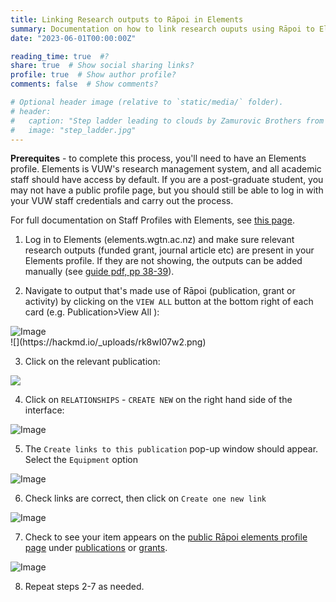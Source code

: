 ```yaml
---
title: Linking Research outputs to Rāpoi in Elements
summary: Documentation on how to link research ouputs using Rāpoi to Elements profiles
date: "2023-06-01T00:00:00Z"

reading_time: true  #?
share: true  # Show social sharing links?
profile: true  # Show author profile?
comments: false  # Show comments?

# Optional header image (relative to `static/media/` folder).
# header:
#   caption: "Step ladder leading to clouds by Zamurovic Brothers from Noun Project"
#   image: "step_ladder.jpg"
---
```


**Prerequites** - to complete this process, you'll need to have an Elements profile. Elements is VUW's research management system, and all academic staff should have access by default. If you are a post-graduate student, you may not have a public profile page, but you should still be able to log in with your VUW staff credentials and carry out the process.

For full documentation on Staff Profiles with Elements, see [this page](https://intranet.wgtn.ac.nz/staff/research/using-elements/guide-staff-profiles.pdf). 



1. Log in to Elements (elements.wgtn.ac.nz) and make sure relevant research outputs (funded grant, journal article etc) are present in your Elements profile. If they are not showing, the outputs can be added manually (see [guide pdf, pp 38-39](https://intranet.wgtn.ac.nz/staff/research/using-elements/guide-staff-profiles.pdf)).

3. Navigate to output that's made use of Rāpoi (publication, grant or activity) by clicking on the ```VIEW ALL``` button at the bottom right of each card (e.g. Publication>View All ):

<img src="https://hackmd-prod-images.s3-ap-northeast-1.amazonaws.com/uploads/upload_c7c44ca35e6299cc094bab30f66484f9.png?AWSAccessKeyId=AKIA3XSAAW6AWSKNINWO&Expires=1686532761&Signature=TJvxPZj6Ksjzrklc32neAtAz888%3D" alt="Image" style="max-width:100%;" />
<br>
![](https://hackmd.io/_uploads/rk8wI07w2.png)

<p>
    
3. Click on the relevant publication:

  ![](https://hackmd.io/_uploads/BkQQwAmP2.png)

<p>
    
4. Click on ```RELATIONSHIPS``` - ```CREATE NEW``` on the right hand side of the interface:

<img src="https://i.imgur.com/DvsFLB5.png" alt="Image" style="max-width:100%;" />

<p>

5. The ```Create links to this publication``` pop-up window should appear. Select the ```Equipment``` option 

<img src="https://i.imgur.com/qe2C6UD.png" alt="Image" style="max-width:100%;" />

<p>

6. Check links are correct, then click on ```Create one new link```

<img src="https://i.imgur.com/PfdUkiu.png" alt="Image" style="max-width:100%;" />

<p>
    
7. Check to see your item appears on the [public Rāpoi elements profile page](https://people.wgtn.ac.nz/equipment/412229) under [publications](https://people.wgtn.ac.nz/equipment/412229/publications) or [grants](https://people.wgtn.ac.nz/equipment/412229/grants).


<img src="https://hackmd.io/_uploads/ryP_R67vh.png" alt="Image" style="max-width:100%;" />

<p>
    
8. Repeat steps 2-7 as needed. 